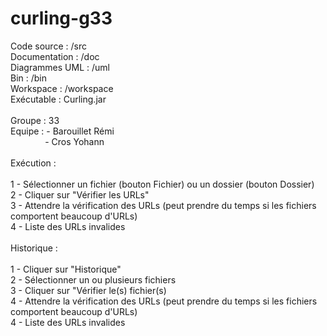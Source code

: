 curling-g33
===========
Code source : /src<br>
Documentation : /doc<br>
Diagrammes UML : /uml<br>
Bin : /bin<br>
Workspace : /workspace<br>
Exécutable : Curling.jar<br>
<br>
Groupe : 33<br>
Equipe : - Barouillet Rémi<br>
&nbsp;&nbsp;&nbsp;&nbsp;&nbsp;&nbsp;&nbsp;&nbsp;&nbsp;&nbsp;&nbsp;&nbsp;&nbsp;&nbsp;- Cros Yohann<br>
<br>
Exécution :<br>
<br>
1 - Sélectionner un fichier (bouton Fichier) ou un dossier (bouton Dossier)<br>
2 - Cliquer sur "Vérifier les URLs"<br>
3 - Attendre la vérification des URLs (peut prendre du temps si les fichiers comportent beaucoup d'URLs)<br>
4 - Liste des URLs invalides<br>
<br>
Historique :<br>
<br>
1 - Cliquer sur "Historique"<br>
2 - Sélectionner un ou plusieurs fichiers<br>
3 - Cliquer sur "Vérifier le(s) fichier(s)<br>
4 - Attendre la vérification des URLs (peut prendre du temps si les fichiers comportent beaucoup d'URLs)<br>
4 - Liste des URLs invalides<br>
